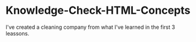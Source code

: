 # Knowledge-Check-HTML-Concepts
I've created a cleaning company from what I've learned in the first 3 leassons. 
